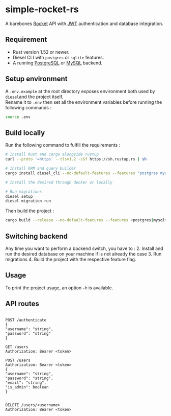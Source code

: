 # simple-rocket-rs

A barebones [Rocket](https://rocket.rs) API with [JWT](https://jwt.io) authentication and 
database integration. 

## Requirement
- Rust version 1.52 or newer.
- Diesel CLI with `postgres` or `sqlite` features.
- A running [PostgreSQL](https://www.postgresql.org/) or [MySQL](https://www.mysql.com/) backend.
  
## Setup environment

A `.env.example` at the root directory exposes environment both used by `diesel`and the project itself.  
Rename it to `.env` then set all the environment variables before running the following commands :

``` bash
source .env
```

## Build locally

Run the following command to fulfill the requirements :

``` bash
# Install Rust and cargo alongside rustup
curl --proto '=https' --tlsv1.2 -sSf https://sh.rustup.rs | sh

# Install ORM and query builder
cargo install diesel_cli --no-default-features --features "postgres mysql"

# Install the desired through docker or locally

# Run migrations
diesel setup 
diesel migration run
```

Then build the project :


``` bash
cargo build --release --no-default-features --features <postgres|mysql>
```

## Switching backend

Any time you want to perform a backend switch, you have to :
2. Install and run the desired database on your machine if is not already the case
3. Run migrations
4. Build the project with the respective feature flag.

## Usage

To print the project usage, an option `-h` is available.

## API routes

``` http

POST /authenticate
{
"username": "string",
"password": "string"
}

GET /users
Authorization: Bearer <token>

POST /users
Authorization: Bearer <token>
{
"username": "string",
"password": "string",
"email": "string",
"is_admin": boolean
}


DELETE /users/<username>
Authorization: Bearer <token>
```
